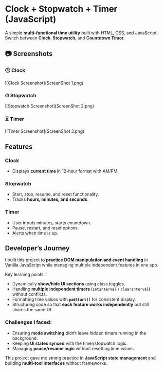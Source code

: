 # Clock + Stopwatch + Timer (JavaScript)

A simple **multi-functional time utility** built with HTML, CSS, and JavaScript.  
Switch between **Clock**, **Stopwatch**, and **Countdown Timer**.

## 📷 Screenshots

### 🕒 Clock
![Clock Screenshot](ScreenShot 1.png)

### ⏱ Stopwatch
![Stopwatch Screenshot](ScreenShot 2.png)

### ⏳ Timer
![Timer Screenshot](ScreenShot 3.png)

## Features

### Clock
- Displays **current time** in 12-hour format with AM/PM.

### Stopwatch
- Start, stop, resume, and reset functionality.
- Tracks **hours, minutes, and seconds**.

### Timer
- User inputs minutes, starts countdown.
- Pause, restart, and reset options.
- Alerts when time is up.

## Developer’s Journey

I built this project to **practice DOM manipulation and event handling** in Vanilla JavaScript while managing multiple independent features in one app.

Key learning points:
- Dynamically **show/hide UI sections** using class toggles.
- Handling **multiple independent timers** (`setInterval` / `clearInterval`) without conflicts.
- Formatting time values with **`padStart()`** for consistent display.
- Structuring code so that **each feature works independently** but still shares the same UI.

### Challenges I faced:
- Ensuring **mode switching** didn’t leave hidden timers running in the background.
- Keeping **UI states synced** with the timer/stopwatch logic.
- Managing **pause/resume logic** without resetting time values.

This project gave me strong practice in **JavaScript state management** and building **multi-tool interfaces** without frameworks.